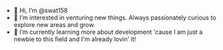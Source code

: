 - 👋 Hi, I’m @swat158
- 👀 I’m interested in venturing new things.
Always passionately curious to explore new areas and grow.
- 🌱 I’m currently learning more about development 'cause I am just a newbie to this field and I'm already lovin' it!

<!---
swat158/swat158 is a ✨ special ✨ repository because its `README.md` (this file) appears on your GitHub profile.
You can click the Preview link to take a look at your changes.
--->
